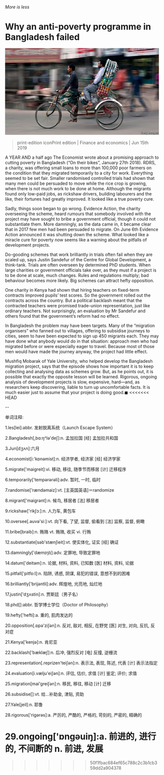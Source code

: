 ###### More is less

# Why an anti-poverty programme in Bangladesh failed 

![image](images/20190615_fnp505.jpg) 

> print-edition iconPrint edition | Finance and economics | Jun 15th 2019 

A YEAR AND a half ago The Economist wrote about a promising approach to cutting poverty in Bangladesh (“On their bikes”, January 27th 2018). RDRS, a charity, was offering small loans to more than 100,000 poor farmers on the condition that they migrated temporarily to a city for work. Everything seemed to be set fair. Smaller randomised controlled trials had shown that many men could be persuaded to move while the rice crop is growing, when there is not much work to be done at home. Although the migrants found only low-paid jobs, as rickshaw drivers, building labourers and the like, their fortunes had greatly improved. It looked like a true poverty cure. 

Sadly, things soon began to go wrong. Evidence Action, the charity overseeing the scheme, heard rumours that somebody involved with the project may have sought to bribe a government official, though it could not substantiate them. More damningly, as the data came in, it became clear that in 2017 few men had been persuaded to migrate. On June 6th Evidence Action announced it was shutting down the scheme. What looked like a miracle cure for poverty now seems like a warning about the pitfalls of development projects. 

Do-gooding schemes that work brilliantly in trials often fail when they are scaled up, says Justin Sandefur of the Centre for Global Development, a think-tank. Trials are often overseen by determined PhD students. When large charities or government officials take over, as they must if a project is to be done at scale, much changes. Rules and regulations multiply; bad behaviour becomes more likely. Big schemes can attract hefty opposition. 

One charity in Kenya had shown that hiring teachers on fixed-term contracts improved pupils’ test scores. So the government rolled out the contracts across the country. But a political backlash meant that the contracted teachers were promised trade-union representation, just like ordinary teachers. Not surprisingly, an evaluation by Mr Sandefur and others found that the government’s reform had no effect. 

In Bangladesh the problem may have been targets. Many of the “migration organisers” who fanned out to villages, offering to subsidise journeys to cities, seem to have been expected to sign up 450 migrants each. They may have done what anybody would do in that situation: approach men who had migrated before or were especially eager to travel. Because most of those men would have made the journey anyway, the project had little effect. 

Mushfiq Mobarak of Yale University, who helped develop the Bangladesh migration project, says that the episode shows how important it is to keep collecting and analysing data as schemes grow. But, as he points out, it is possible that exactly the opposite lesson will be learned. Rigorous, ongoing analysis of development projects is slow, expensive, hard—and, as researchers keep discovering, liable to turn up uncomfortable facts. It is much easier just to assume that your project is doing good.◼ 
<<<<<<< HEAD

-- 

 单词注释:

1.les[lei]:abbr. 发射脱离系统（Launch Escape System） 

2.Bangladesh[,bɑ:ŋ^lә'deʃ]:n. 孟加拉国 [经] 孟加拉共和国 

3.Jun[dʒʌn]:六月 

4.economist[i:'kɒnәmist]:n. 经济学者, 经济家 [经] 经济学家 

5.migrate['maigreit]:vi. 移动, 移往, 随季节而移居 [计] 迁移程序 

6.temporarily['tempәrәrәli]:adv. 暂时, 一时, 临时 

7.randomise['rændəmaiz]:vt. [主英国英语]＝randomize 

8.migrant['maigrәnt]:n. 候鸟, 移居者 [法] 移居者 

9.rickshaw['rikʃɔ:]:n. 人力车, 黄包车 

10.oversee[.әuvә'si:]:vt. 向下看, 了望, 监督, 偷看到 [法] 监察, 监督, 俯瞰 

11.bribe[braib]:n. 贿赂 vt. 贿赂, 收买 vi. 行贿 

12.substantiate[sәb'stænʃieit]:vt. 使实体化, 证实 [经] 确证 

13.damningly['dæmɪŋlɪ]:adv. 定罪地, 导致定罪地 

14.datum['deitәm]:n. 论据, 材料, 资料, 已知数 [医] 材料, 资料, 论据 

15.pitfall['pitfɒ:l]:n. 陷阱, 诱惑, 阴谋, 易犯的错误, 意想不到的困难 

16.brilliantly['brijәntli]:adv. 辉煌地, 光亮地, 灿烂地 

17.justin['dʒʌstin]:n. 贾斯廷（男子名） 

18.phd[]:abbr. 哲学博士学位（Doctor of Philosophy） 

19.hefty['hefti]:a. 重的, 肌肉发达的 

20.opposition[.ɒpә'ziʃәn]:n. 反对, 敌对, 相反, 在野党 [医] 对生, 对向, 反抗, 反对症 

21.Kenya['kenjә]:n. 肯尼亚 

22.backlash['bæklæʃ]:n. 后冲, 强烈反对 [电] 反撞, 逆栅流 

23.representation[.reprizen'teiʃәn]:n. 表示法, 表现, 陈述, 代表 [计] 表示法指定 

24.evaluation[i.vælju'eiʃәn]:n. 评估, 估价, 求值 [计] 鉴定; 评价; 求值 

25.migration[mai'greiʃәn]:n. 移民, 移往, 移动 [计] 迁移 

26.subsidise[]:vt. 给...补助金, 津贴, 资助 

27.Yale[jeil]:n. 耶鲁 

28.rigorous['rigәrәs]:a. 严厉的, 严酷的, 严格的, 苛刻的, 严密的, 精确的 

29.ongoing['ɒngәuiŋ]:a. 前进的, 进行的, 不间断的 n. 前进, 发展 
=======
>>>>>>> 50f1fbac684ef65c788c2c3b1cb359dd2a904378

